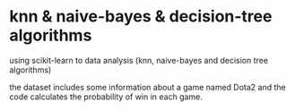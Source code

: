 # knn & naive-bayes & decision-tree algorithms
using scikit-learn to data analysis (knn, naive-bayes and decision tree algorithms)

the dataset includes some information about a game named Dota2 and the code calculates the probability of win in each game.
